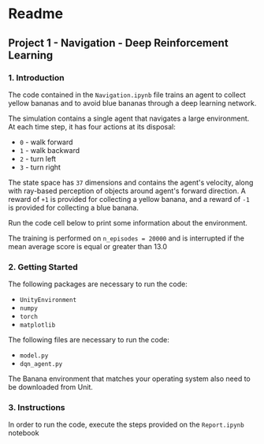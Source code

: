 # Readme

##  Project 1 - Navigation - Deep Reinforcement Learning

### 1. Introduction

The code contained in the ```Navigation.ipynb``` file trains an agent to collect yellow bananas and to avoid blue bananas through a deep learning network. 

The simulation contains a single agent that navigates a large environment.  At each time step, it has four actions at its disposal:
- `0` - walk forward 
- `1` - walk backward
- `2` - turn left
- `3` - turn right

The state space has `37` dimensions and contains the agent's velocity, along with ray-based perception of objects around agent's forward direction.  A reward of `+1` is provided for collecting a yellow banana, and a reward of `-1` is provided for collecting a blue banana. 

Run the code cell below to print some information about the environment.

The training is performed on ```n_episodes = 20000``` and is interrupted if the mean average score is equal or greater than 13.0 

### 2. Getting Started

The following packages are necessary to run the code:
- ```UnityEnvironment```
- ```numpy```
- ```torch```
- ```matplotlib```

The following files are necessary to run the code:
- ```model.py```
- ```dqn_agent.py```

The Banana environment that matches your operating system also need to be downloaded from Unit.

### 3. Instructions

In order to run the code, execute the steps provided on the ```Report.ipynb``` notebook
